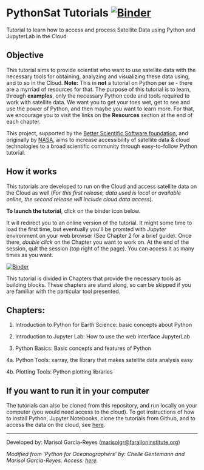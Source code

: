 # PythonSat Tutorials   [![Binder](https://mybinder.org/badge_logo.svg)](https://mybinder.org/v2/gh/marisolgr/python_sat_tutorials/HEAD)
Tutorial to learn how to access and process Satellite Data using Python and JupyterLab in the Cloud

## Objective
This tutorial aims to provide scientist who want to use satellite data with the necessary tools for obtaining, analyzing and visualizing these data using, and to so in the Cloud. __Note:__ This in __not__ a tutorial on Python per se - there are a myrriad of resources for that. The purpose of this tutorial is to learn, through __examples__, only the necessary Python code and tools required to work with satellite data. We want you to get your toes wet, get to see and use the power of Python, and then maybe you want to learn more. For that, we encourage you to visit the links on the __Resources__ section at the end of each chapter. 

This project, supported by the [Better Scientific Software foundation](https://bssw.io/), and originally by [NASA](https://www.nasa.gov/), aims to increase accessibility of satellite data & cloud technologies to a broad scientific community through easy-to-follow Python tutorial.

## How it works 
This tutorials are developed to run on the Cloud and access satellite data on the Cloud as well (_For this first release, data used is local or available online, the second release will include cloud data access_).

__To launch the tutorial__, click on the binder icon below. 

It will redirect you to an online version of the tutorial. It might some time to load the first time, but eventually you'll be promted with _Jupyter_ environment on your web browser (See Chapter 2 for a brief guide). Once there, _double click_ on the Chapter you want to work on. At the end of the session, quit the session (top right of the page). You can access it as many times as you want.

[![Binder](https://mybinder.org/badge_logo.svg)](https://mybinder.org/v2/gh/marisolgr/python_sat_tutorials/HEAD)

This tutorial is divided in Chapters that provide the necessary tools as building blocks. These chapters are stand along, so can be skipped if you are familiar with the particular tool presented. 

## Chapters:

1. Introduction to Python for Earth Science: basic concepts about Python

2. Introduction to Jupyter Lab: How to use the web interface JupyterLab

3. Python Basics: Basic concepts and features of Python

4a. Python Tools: xarray, the library that makes satellite data analysis easy

4b. Plotting Tools: Python plotting libraries

## If you want to run it in your computer
The tutorials can also be cloned from this repository, and run locally on your computer (you would need access to the cloud). To get instructions of how to install Python, Jupyter Notebooks, clone the tutorials from Github, and to access the data on the cloud, see [here](https://github.com/marisolgr/python_sat_tutorials/blob/main/Python_Installation.md).

***

Developed by: Marisol García-Reyes (marisolgr@faralloninstitute.org)

_Modified from 'Python for Oceanographers' by: Chelle Gentemann and Marisol García-Reyes. Access: [here](https://github.com/python4oceanography/ocean_python_tutorial)._
